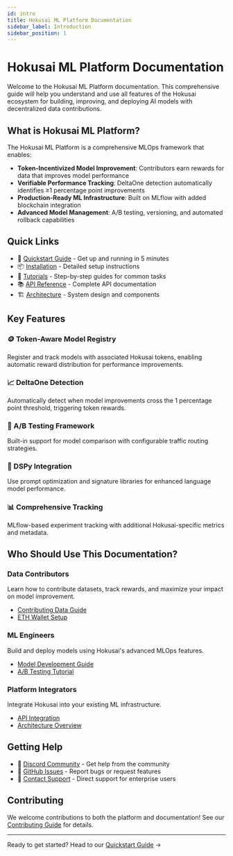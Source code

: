 ```yaml
---
id: intro
title: Hokusai ML Platform Documentation
sidebar_label: Introduction
sidebar_position: 1
---
```


# Hokusai ML Platform Documentation

Welcome to the Hokusai ML Platform documentation. This comprehensive guide will help you understand and use all features of the Hokusai ecosystem for building, improving, and deploying AI models with decentralized data contributions.

## What is Hokusai ML Platform?

The Hokusai ML Platform is a comprehensive MLOps framework that enables:

- **Token-Incentivized Model Improvement**: Contributors earn rewards for data that improves model performance
- **Verifiable Performance Tracking**: DeltaOne detection automatically identifies ≥1 percentage point improvements
- **Production-Ready ML Infrastructure**: Built on MLflow with added blockchain integration
- **Advanced Model Management**: A/B testing, versioning, and automated rollback capabilities

## Quick Links

- 🚀 [Quickstart Guide](./getting-started/quickstart.md) - Get up and running in 5 minutes
- 📦 [Installation](./getting-started/installation.md) - Detailed setup instructions
- 🎯 [Tutorials](./tutorials/index.md) - Step-by-step guides for common tasks
- 📚 [API Reference](./api-reference/index.md) - Complete API documentation
- 🏗️ [Architecture](./guides/architecture.md) - System design and components

## Key Features

### 🪙 Token-Aware Model Registry
Register and track models with associated Hokusai tokens, enabling automatic reward distribution for performance improvements.

### 📈 DeltaOne Detection
Automatically detect when model improvements cross the 1 percentage point threshold, triggering token rewards.

### 🧪 A/B Testing Framework
Built-in support for model comparison with configurable traffic routing strategies.

### 🤖 DSPy Integration
Use prompt optimization and signature libraries for enhanced language model performance.

### 📊 Comprehensive Tracking
MLflow-based experiment tracking with additional Hokusai-specific metrics and metadata.

## Who Should Use This Documentation?

### Data Contributors
Learn how to contribute datasets, track rewards, and maximize your impact on model improvement.
- [Contributing Data Guide](./tutorials/contributing-data.md)
- [ETH Wallet Setup](./guides/eth-wallet-setup.md)

### ML Engineers
Build and deploy models using Hokusai's advanced MLOps features.
- [Model Development Guide](./tutorials/building-first-model.md)
- [A/B Testing Tutorial](./tutorials/ab-testing.md)

### Platform Integrators
Integrate Hokusai into your existing ML infrastructure.
- [API Integration](./api-reference/index.md)
- [Architecture Overview](./guides/architecture.md)

## Getting Help

- 💬 [Discord Community](https://discord.gg/hokusai) - Get help from the community
- 🐛 [GitHub Issues](https://github.com/hokusai-protocol/hokusai-data-pipeline/issues) - Report bugs or request features
- 📧 [Contact Support](mailto:support@hokusai.ai) - Direct support for enterprise users

## Contributing

We welcome contributions to both the platform and documentation! See our [Contributing Guide](./contributing/index.md) for details.

---

Ready to get started? Head to our [Quickstart Guide](./getting-started/quickstart.md) →